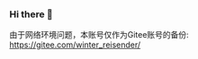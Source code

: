 ### Hi there 👋

由于网络环境问题，本账号仅作为Gitee账号的备份: https://gitee.com/winter_reisender/
<!--
关于Git分支:  
单分支: master  
双分支: master/develop  
多分支(用不上): release/master/hotfix/develop/feature  

关于[语义化版本号](https://semver.org/lang/zh-CN/)的个人习惯:  
- "先行版本号/频道(Channal)"的稳定性: lts > stable > **current(相当于不写)** > rc > **preview** > dev > nightly > bleeding edge > experimental
- 不用alapha,beta,通常认为alapha = dev, beta = preview, gama = rc
- 0.0.1为第一个版本,通常是不完整的软件,0.1.0为第一个完整的软件,1.0.0为第一个稳定的软件
- 仅在1.0.0之后的current,stable,lts频道中严格遵循语义化版本


关于main和master:  
个人依然在使用master作为主分支而非所谓"不带歧视色彩"的main,原因如下  
- master作为"主",在理工科有着悠久的历史,也有"大师"之意,正常人看到"master"不会立刻想到奴隶制,只有魔怔人才会。  
- 为了保证各个Git平台的兼容性。  
- 5oiR5Lus5bqU5b2T5YWI5Zyo54mp6LSo5LiK57uZ5LqI5byx5Yq/576k5L2T55yf5q2j55qE5bmz562JLOiAjOmdnuaKm+W8gOeOsOWunuWkp+aQnuaUv+ayu+ato+ehruOAgg==  

# Contributor Code of Conduct

My project adheres to No Code of Conduct.  We are all adults.  I accept anyone's contributions.  Nothing else matters.
For more information please visit the [No Code of Conduct](https://nocodeofconduct.com) homepage.

-->
